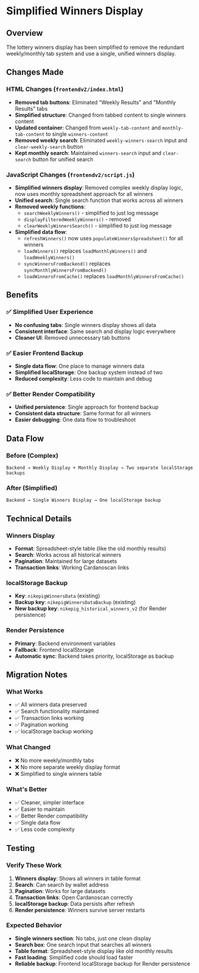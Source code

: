 # Simplified Winners Display

## Overview
The lottery winners display has been simplified to remove the redundant weekly/monthly tab system and use a single, unified winners display.

## Changes Made

### HTML Changes (`frontendv2/index.html`)
- **Removed tab buttons**: Eliminated "Weekly Results" and "Monthly Results" tabs
- **Simplified structure**: Changed from tabbed content to single winners content
- **Updated container**: Changed from `weekly-tab-content` and `monthly-tab-content` to single `winners-content`
- **Removed weekly search**: Eliminated `weekly-winners-search` input and `clear-weekly-search` button
- **Kept monthly search**: Maintained `winners-search` input and `clear-search` button for unified search

### JavaScript Changes (`frontendv2/script.js`)
- **Simplified winners display**: Removed complex weekly display logic, now uses monthly spreadsheet approach for all winners
- **Unified search**: Single search function that works across all winners
- **Removed weekly functions**: 
  - `searchWeeklyWinners()` - simplified to just log message
  - `displayFilteredWeeklyWinners()` - removed
  - `clearWeeklyWinnersSearch()` - simplified to just log message
- **Simplified data flow**: 
  - `refreshWinners()` now uses `populateWinnersSpreadsheet()` for all winners
  - `loadWinners()` replaces `loadMonthlyWinners()` and `loadWeeklyWinners()`
  - `syncWinnersFromBackend()` replaces `syncMonthlyWinnersFromBackend()`
  - `loadWinnersFromCache()` replaces `loadMonthlyWinnersFromCache()`

## Benefits

### ✅ Simplified User Experience
- **No confusing tabs**: Single winners display shows all data
- **Consistent interface**: Same search and display logic everywhere
- **Cleaner UI**: Removed unnecessary tab buttons

### ✅ Easier Frontend Backup
- **Single data flow**: One place to manage winners data
- **Simplified localStorage**: One backup system instead of two
- **Reduced complexity**: Less code to maintain and debug

### ✅ Better Render Compatibility
- **Unified persistence**: Single approach for frontend backup
- **Consistent data structure**: Same format for all winners
- **Easier debugging**: One data flow to troubleshoot

## Data Flow

### Before (Complex)
```
Backend → Weekly Display + Monthly Display → Two separate localStorage backups
```

### After (Simplified)
```
Backend → Single Winners Display → One localStorage backup
```

## Technical Details

### Winners Display
- **Format**: Spreadsheet-style table (like the old monthly results)
- **Search**: Works across all historical winners
- **Pagination**: Maintained for large datasets
- **Transaction links**: Working Cardanoscan links

### localStorage Backup
- **Key**: `nikepigWinnersData` (existing)
- **Backup key**: `nikepigWinnersDataBackup` (existing)
- **New backup key**: `nikepig_historical_winners_v2` (for Render persistence)

### Render Persistence
- **Primary**: Backend environment variables
- **Fallback**: Frontend localStorage
- **Automatic sync**: Backend takes priority, localStorage as backup

## Migration Notes

### What Works
- ✅ All winners data preserved
- ✅ Search functionality maintained
- ✅ Transaction links working
- ✅ Pagination working
- ✅ localStorage backup working

### What Changed
- ❌ No more weekly/monthly tabs
- ❌ No more separate weekly display format
- ❌ Simplified to single winners table

### What's Better
- ✅ Cleaner, simpler interface
- ✅ Easier to maintain
- ✅ Better Render compatibility
- ✅ Single data flow
- ✅ Less code complexity

## Testing

### Verify These Work
1. **Winners display**: Shows all winners in table format
2. **Search**: Can search by wallet address
3. **Pagination**: Works for large datasets
4. **Transaction links**: Open Cardanoscan correctly
5. **localStorage backup**: Data persists after refresh
6. **Render persistence**: Winners survive server restarts

### Expected Behavior
- **Single winners section**: No tabs, just one clean display
- **Search box**: One search input that searches all winners
- **Table format**: Spreadsheet-style display like old monthly results
- **Fast loading**: Simplified code should load faster
- **Reliable backup**: Frontend localStorage backup for Render persistence 